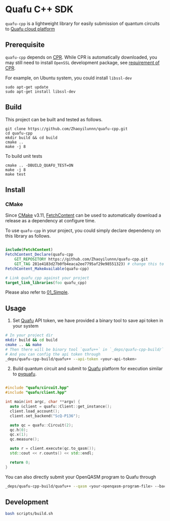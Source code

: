 # Quafu C++ SDK

`quafu-cpp` is a lightweight library for easily submission of quantum circuits to [Quafu cloud platform](https://quafu.baqis.ac.cn/)

## Prerequisite

`quafu-cpp` depends on [CPR](https://github.com/libcpr/cpr/). While CPR is automatically downloaded, you may still need to install `OpenSSL` development package, see [requirement of CPR](https://github.com/libcpr/cpr/tree/d47fd882f2da52ddcf6eef7a934d796c15623496?tab=readme-ov-file#requirements).

For example, on Ubuntu system, you could install `libssl-dev`

```
sudo apt-get update
sudo apt-get install libssl-dev
```

## Build


This project can be built and tested as follows.

```
git clone https://github.com/Zhaoyilunnn/quafu-cpp.git
cd quafu-cpp
mkdir build && cd build
cmake ..
make -j 8
```

To build unit tests

```
cmake .. -DBUILD_QUAFU_TEST=ON
make -j 8
make test
```

## Install


### CMake


Since [CMake](https://cmake.org/) v3.11, [FetchContent](https://cmake.org/cmake/help/v3.11/module/FetchContent.html) can be used to automatically download a release as a dependency at configure time.

To use `quafu-cpp` in your project, you could simply declare dependency on this library as follows.

```cmake

include(FetchContent)
FetchContent_Declare(quafu-cpp
    GIT_REPOSITORY https://github.com/Zhaoyilunnn/quafu-cpp.git
    GIT_TAG 281e4183d27b0fb4eaca2ee7795af29e98551323) # change this to your target tag
FetchContent_MakeAvailable(quafu-cpp)

# Link quafu_cpp against your project
target_link_libraries(foo quafu_cpp)

```


Please also refer to [01_Simple](https://github.com/Zhaoyilunnn/quafu-cpp/tree/main/examples/01_simple).

## Usage

1. Set [Quafu](https://quafu.baqis.ac.cn/) API token, we have provided a binary tool to save api token in your system

```bash
# In your project dir
mkdir build && cd build
cmake .. && make
# Then there will be binary tool `quafu++` in `_deps/quafu-cpp-build/` directory
# And you can config the api token through
_deps/quafu-cpp-build/quafu++ --api-token <your-api-token>
```

2. Build quantum circuit and submit to [Quafu](https://quafu.baqis.ac.cn/) platform for execution similar to [pyquafu](https://github.com/ScQ-Cloud/pyquafu/).

```c++

#include "quafu/circuit.hpp"
#include "quafu/client.hpp"

int main(int argc, char **argv) {
  auto &client = quafu::Client::get_instance();
  client.load_account();
  client.set_backend("ScQ-P136");

  auto qc = quafu::Circuit(2);
  qc.h(0);
  qc.x(1);
  qc.measure();

  auto r = client.execute(qc.to_qasm());
  std::cout << r.counts() << std::endl;

  return 0;
}

```

You can also directly submit your OpenQASM program to Quafu through

```bash
_deps/quafu-cpp-build/quafu++ --qasm <your-openqasm-program-file> --backend <name-of-quafu-quantum-chip>
```


## Development

```bash
bash scripts/build.sh
```
